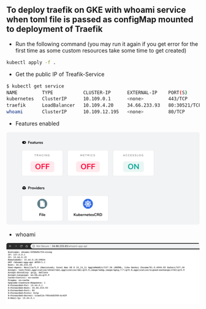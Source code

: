 ## To deploy traefik on GKE with whoami service when toml file is passed as configMap mounted to deployment of Traefik


- Run the following command (you may run it again if you get error for the first time as some
custom resources take some time to get created)

```bash
kubectl apply -f .
```

- Get the public IP of Treafik-Service
```bash
$ kubectl get service
NAME         TYPE           CLUSTER-IP      EXTERNAL-IP    PORT(S)                                     AGE
kubernetes   ClusterIP      10.109.0.1      <none>         443/TCP                                     179m
traefik      LoadBalancer   10.109.4.20     34.66.233.93   80:30521/TCP,443:32062/TCP,8080:30299/TCP   2m26s
whoami       ClusterIP      10.109.12.195   <none>         80/TCP                                      2m25s                      84s
```



- Features enabled

![](.ReadMe_images/features-enabled-in-toml-inside-configMap.png)


- whoami
    
![](.ReadMe_images/whoami-service.png)